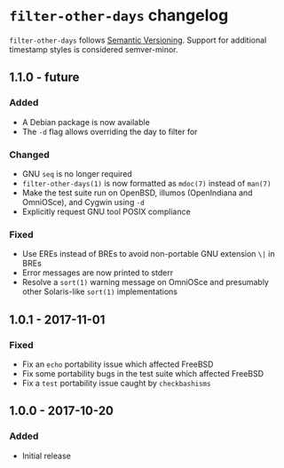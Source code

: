 # `filter-other-days` changelog

`filter-other-days` follows [Semantic Versioning][1]. Support for additional timestamp styles is considered semver-minor.

## 1.1.0 - future

### Added

* A Debian package is now available
* The `-d` flag allows overriding the day to filter for

### Changed

* GNU `seq` is no longer required
* `filter-other-days(1)` is now formatted as `mdoc(7)` instead of `man(7)`
* Make the test suite run on OpenBSD, illumos (OpenIndiana and OmniOSce), and Cygwin using `-d`
* Explicitly request GNU tool POSIX compliance

### Fixed

* Use EREs instead of BREs to avoid non-portable GNU extension `\|` in BREs
* Error messages are now printed to stderr
* Resolve a `sort(1)` warning message on OmniOSce and presumably other Solaris-like `sort(1)` implementations

## 1.0.1 - 2017-11-01

### Fixed

* Fix an `echo` portability issue which affected FreeBSD
* Fix some portability bugs in the test suite which affected FreeBSD
* Fix a `test` portability issue caught by `checkbashisms`

## 1.0.0 - 2017-10-20

### Added

* Initial release

 [1]: http://semver.org/
